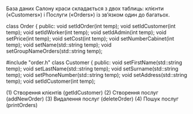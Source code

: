 База даних Cалону краси складається з двох таблиць: клієнти («Customers») і Послуги  («Orders») із зв’язком один до багатьох.

class Order {
public:
    void setIdOrder(int temp);
    void setIdCustomer(int temp);
    void setIdWorker(int temp);
    void setIdAdmin(int temp);
    void setPrice(int temp);
    void setCost(int temp);
    void setNumberCabinet(int temp);
    void setName(std::string temp);
    void setGroupNameOrders(std::string temp);

   

#include "order.h"
class Customer {
public:
    void setFirstName(std::string temp);
    void setLastName(std::string temp);
    void setSurname(std::string temp);
    void setPhoneNumber(std::string temp);
    void setAddress(std::string temp);
    void setIdCustomer(int temp);

  
(1) Створення клієнтів (getIdCustomer)
(2) Створення послуг (addNewOrder)
(3) Видалення послуг (deleteOrder)
(4) Пошук послуг (printOrders)
